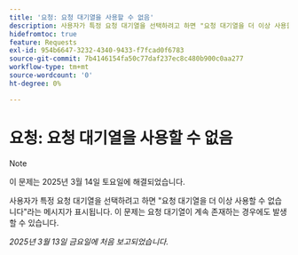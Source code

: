 ```yaml
---
title: '요청: 요청 대기열을 사용할 수 없음'
description: 사용자가 특정 요청 대기열을 선택하려고 하면 "요청 대기열을 더 이상 사용할 수 없습니다"라는 메시지가 표시됩니다. 이 문제는 요청 대기열이 계속 존재하는 경우에도 발생할 수 있습니다.
hidefromtoc: true
feature: Requests
exl-id: 954b6647-3232-4340-9433-f7fcad0f6783
source-git-commit: 7b4146154fa50c77daf237ec8c480b900c0aa277
workflow-type: tm+mt
source-wordcount: '0'
ht-degree: 0%

---
```


# 요청: 요청 대기열을 사용할 수 없음

>[!NOTE]
>
>이 문제는 2025년 3월 14일 토요일에 해결되었습니다.

사용자가 특정 요청 대기열을 선택하려고 하면 &quot;요청 대기열을 더 이상 사용할 수 없습니다&quot;라는 메시지가 표시됩니다. 이 문제는 요청 대기열이 계속 존재하는 경우에도 발생할 수 있습니다.

_2025년 3월 13일 금요일에 처음 보고되었습니다._
